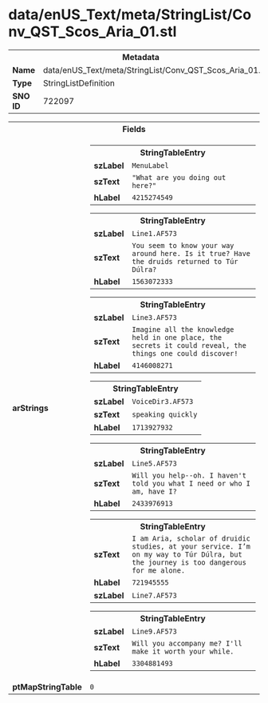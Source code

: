 <h1>data/enUS_Text/meta/StringList/Conv_QST_Scos_Aria_01.stl</h1><table><tr><th colspan="100%">Metadata</th></tr><tr><td><b>Name</b></td><td>data/enUS_Text/meta/StringList/Conv_QST_Scos_Aria_01.stl</td></tr><tr><td><b>Type</b></td><td>StringListDefinition</td></tr><tr><td><b>SNO ID</b></td><td>722097</td></tr></table>

<table><tr><th colspan="100%">Fields</th></tr><tr><td><b>arStrings</b></td><td><table><tr><th colspan="100%">StringTableEntry</th></tr><tr><td><b>szLabel</b></td><td><code>MenuLabel</code></td></tr><tr><td><b>szText</b></td><td><code>"What are you doing out here?"</code></td></tr><tr><td><b>hLabel</b></td><td><code>4215274549</code></td></tr></table>


<table><tr><th colspan="100%">StringTableEntry</th></tr><tr><td><b>szLabel</b></td><td><code>Line1.AF573</code></td></tr><tr><td><b>szText</b></td><td><code>You seem to know your way around here. Is it true? Have the druids returned to Túr Dúlra?</code></td></tr><tr><td><b>hLabel</b></td><td><code>1563072333</code></td></tr></table>


<table><tr><th colspan="100%">StringTableEntry</th></tr><tr><td><b>szLabel</b></td><td><code>Line3.AF573</code></td></tr><tr><td><b>szText</b></td><td><code>Imagine all the knowledge held in one place, the secrets it could reveal, the things one could discover!</code></td></tr><tr><td><b>hLabel</b></td><td><code>4146008271</code></td></tr></table>


<table><tr><th colspan="100%">StringTableEntry</th></tr><tr><td><b>szLabel</b></td><td><code>VoiceDir3.AF573</code></td></tr><tr><td><b>szText</b></td><td><code>speaking quickly</code></td></tr><tr><td><b>hLabel</b></td><td><code>1713927932</code></td></tr></table>


<table><tr><th colspan="100%">StringTableEntry</th></tr><tr><td><b>szLabel</b></td><td><code>Line5.AF573</code></td></tr><tr><td><b>szText</b></td><td><code>Will you help--oh. I haven't told you what I need or who I am, have I?</code></td></tr><tr><td><b>hLabel</b></td><td><code>2433976913</code></td></tr></table>


<table><tr><th colspan="100%">StringTableEntry</th></tr><tr><td><b>szText</b></td><td><code>I am Aria, scholar of druidic studies, at your service. I’m on my way to Túr Dúlra, but the journey is too dangerous for me alone.</code></td></tr><tr><td><b>hLabel</b></td><td><code>721945555</code></td></tr><tr><td><b>szLabel</b></td><td><code>Line7.AF573</code></td></tr></table>


<table><tr><th colspan="100%">StringTableEntry</th></tr><tr><td><b>szLabel</b></td><td><code>Line9.AF573</code></td></tr><tr><td><b>szText</b></td><td><code>Will you accompany me? I'll make it worth your while.</code></td></tr><tr><td><b>hLabel</b></td><td><code>3304881493</code></td></tr></table>


</td></tr><tr><td><b>ptMapStringTable</b></td><td><code>0</code></td></tr></table>

